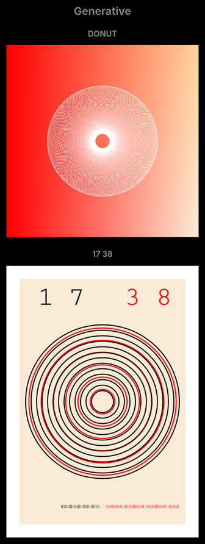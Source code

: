 <html style="background-color:black;font-family:helvetica;">
<center>
<font color="gray">
<head>
<title>Generative | Kahlil Wehmeyer</title>
</head>

# Generative

## DONUT

![2021.01.24](start/donut/donut.png)


## 17     38

![2021.01.23](start/1738/1728.png)


</font>
</center>
</html>
